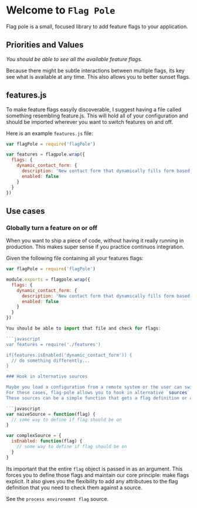 # Welcome to `Flag Pole`

Flag pole is a small, focused library to add feature flags to your application.

## Priorities and Values

_You should be able to see all the available feature flags._

Because there might be subtle interactions between multiple flags, its key see what is available at any time.
This also allows you to better sunset flags.

## features.js

To make feature flags easyily discoverable, I suggest having a file called something resembling feature.js.
This will hold all of your configuration and should be imported wherever you want to switch features on and off.

Here is an example `features.js` file:
```javascript
var flagPole = require('flagPole')

var features = flagpole.wrap({
  flags: {
    dynamic_contact_form: {
      description: 'New contact form that dynamically fills form based on accounts contacts.',
      enabled: false
    }
  }
})
```

## Use cases

### Globally turn a feature on or off

When you want to ship a piece of code, without having it really running in production. 
This makes super sense if you practice continuos integration.

Given the following file containing all your features flags:

```javascript
var flagPole = require('flagPole')

module.exports = flagpole.wrap({
  flags: {
    dynamic_contact_form: {
      description: 'New contact form that dynamically fills form based on accounts contacts.',
      enabled: false
    }
  }
})

You should be able to import that file and check for flags:

```javascript
var features = require('./features')

if(features.isEnabled('dynamic_contact_form')) {
  // do something differently...
}

### Hook in alternative sources

Maybe you load a configuration from a remote system or the user can switch flags on and off at runtime.
For these cases, flag-pole allows you to hook in alternative `sources`.
These sources can be a simple function that gets a flag definition or an object that has a function called `isEnabled` and takes a flag defintion:

```javascript
var naiveSource = function(flag) {
  // some way to define if flag should be on
}

var complexSource = {
  isEnabled: function(flag) {
    // some way to define if flag should be on
  }
}
```

Its important that the entire `flag` object is passed in as an argument.
This forces you to define those flags and maintain our core principle: make flags explicit.
It also gives you the flexibility to add any attributues to the flag definition that you need to check them against a source.

See the `process environemnt flag` source.
